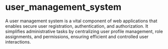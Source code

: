# user_management_system
 A user management system is a vital component of web applications that enables secure user registration, authentication, and authorization. It simplifies administrative tasks by centralizing user profile management, role assignments, and permissions, ensuring efficient and controlled user interactions.
